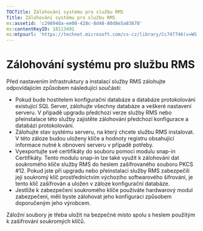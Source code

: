 ```yaml
---
TOCTitle: Zálohování systému pro službu RMS
Title: Zálohování systému pro službu RMS
ms:assetid: 'c29894da-ee00-428c-8d48-80d8e5a83678'
ms:contentKeyID: 18113491
ms:mtpsurl: 'https://technet.microsoft.com/cs-cz/library/Cc747746(v=WS.10)'
---
```


Zálohování systému pro službu RMS
=================================

Před nastavením infrastruktury a instalací služby RMS zálohujte odpovídajícím způsobem následující součásti:

-   Pokud bude hostitelem konfigurační databáze a databáze protokolování existující SQL Server, zálohujte všechny databáze a veškeré nastavení serveru. V případě upgradu předchozí verze služby RMS nebo přeinstalace této služby zajistěte zálohování předchozí konfigurace a databází protokolování.
-   Zálohujte stav systému serveru, na který chcete službu RMS instalovat. V této záloze budou uloženy klíče a hodnoty registru obsahující informace nutné k obnovení serveru v případě potřeby.
-   Vyexportujte své certifikáty do souboru pomocí modulu snap-in Certifikáty. Tento modulu snap-in lze také využít k zálohování dat soukromého klíče služby RMS do heslem zašifrovaného souboru PKCS \#12. Pokud jste při upgradu nebo přeinstalaci služby RMS zabezpečili její soukromý klíč prostřednictvím výchozího softwarového šifrování, je tento klíč zašifrován a uložen v záloze konfigurační databáze.
-   Jestliže k zabezpečení soukromého klíče používáte hardwarový modul zabezpečení, měli byste zálohovat jeho konfiguraci způsobem doporučeným jeho výrobcem.

Záložní soubory je třeba uložit na bezpečné místo spolu s heslem použitým k zašifrování soukromých klíčů.
